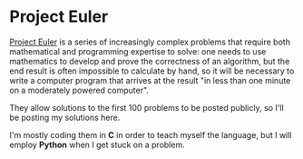 # Project Euler

[Project Euler](https://projecteuler.net/) is a series of increasingly complex problems that require both mathematical and programming expertise to solve: one needs to use mathematics to develop and prove the correctness of an algorithm, but the end result is often impossible to calculate by hand, so it will be necessary to write a computer program that arrives at the result "in less than one minute on a moderately powered computer".

They allow solutions to the first 100 problems to be posted publicly, so I'll be posting my solutions here.

I'm mostly coding them in **C** in order to teach myself the language, but I will employ **Python** when I get stuck on a problem.
